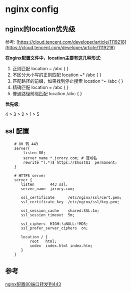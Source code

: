# nginx config

## nginx的location优先级

参考: [https://cloud.tencent.com/developer/article/1119218](https://cloud.tencent.com/developer/article/1119218)

**在nginx配置文件中，location主要有这几种形式**:

1. 正则匹配 location ~ /abc { }
2. 不区分大小写的正则匹配 location ~* /abc { }
3. 匹配路径的前缀，如果找到停止搜索 location ^~ /abc { }
4. 精确匹配 location = /abc { }
5. 普通路径前缀匹配 location /abc { }

**优先级**:

4 > 3 > 2 > 1 > 5

## ssl 配置

```nginx
    # 80 转 443
    server{
        listen 80;
        server_name *.jxrory.com; # 范域名
        rewrite ^(.*)$ https://$host$1  permanent;
    }

    # HTTPS server
    server {
       listen       443 ssl;
       server_name  jxrory.com;

       ssl_certificate      /etc/nginx/ssl/cert.pem;
       ssl_certificate_key  /etc/nginx/ssl/key.pem;

       ssl_session_cache    shared:SSL:1m;
       ssl_session_timeout  5m;

       ssl_ciphers  HIGH:!aNULL:!MD5;
       ssl_prefer_server_ciphers  on;

       location / {
           root   html;
           index  index.html index.htm;
       }
    }
```

## 参考

[nginx配置80端口转发到443](https://www.cnblogs.com/huningfei/p/12971693.html)
